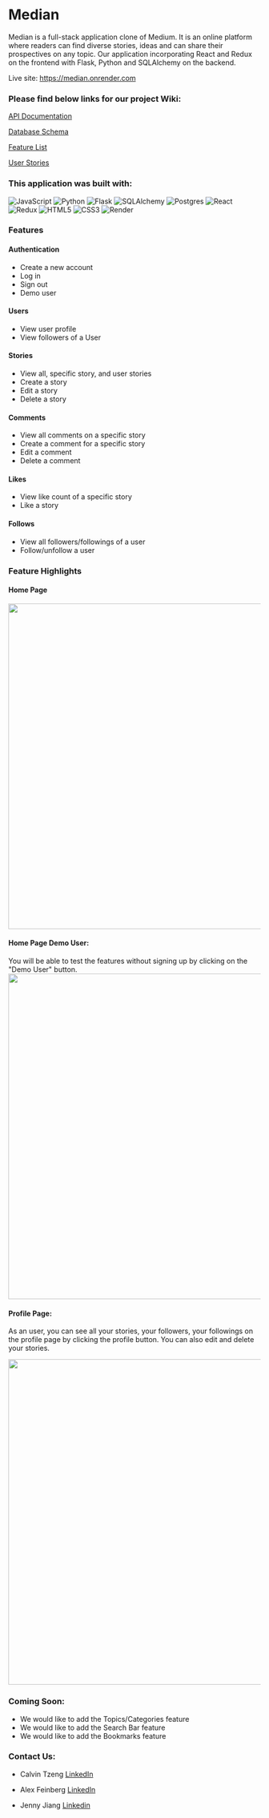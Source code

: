 # **Median**

Median is a full-stack application clone of Medium. It is an online platform where readers can find diverse stories, ideas and can share their prospectives on any topic. Our application incorporating React and Redux on the frontend with Flask, Python and SQLAlchemy on the backend.

Live site: https://median.onrender.com


### Please find below links for our project Wiki:

[API Documentation](https://github.com/calvintzeng96/w20-python-project/wiki/API-Routes)

[Database Schema](https://github.com/calvintzeng96/w20-python-project/wiki/Database-Schema)

[Feature List](https://github.com/calvintzeng96/w20-python-project/wiki/Feature-List)

[User Stories](https://github.com/calvintzeng96/w20-python-project/wiki/User-Stories)



### **This application was built with:**

![JavaScript](https://img.shields.io/badge/javascript-%23323330.svg?style=for-the-badge&logo=javascript&logoColor=%23F7DF1E)
![Python](https://img.shields.io/badge/python-3670A0?style=for-the-badge&logo=python&logoColor=ffdd54)
![Flask](https://img.shields.io/badge/flask-%23000.svg?style=for-the-badge&logo=flask&logoColor=white)
![SQLAlchemy](https://img.shields.io/badge/-SQLAlchemy-orange?style=for-the-badge)
![Postgres](https://img.shields.io/badge/postgres-%23316192.svg?style=for-the-badge&logo=postgresql&logoColor=white)
![React](https://img.shields.io/badge/react-%2320232a.svg?style=for-the-badge&logo=react&logoColor=%2361DAFB)
![Redux](https://img.shields.io/badge/redux-%23593d88.svg?style=for-the-badge&logo=redux&logoColor=white)
![HTML5](https://img.shields.io/badge/html5-%23E34F26.svg?style=for-the-badge&logo=html5&logoColor=white)
![CSS3](https://img.shields.io/badge/css3-%231572B6.svg?style=for-the-badge&logo=css3&logoColor=white)
![Render](https://img.shields.io/badge/render-%23430098.svg?style=for-the-badge&logo=render&logoColor=white)



### **Features**

#### Authentication
* Create a new account 
* Log in
* Sign out
* Demo user

#### Users
* View user profile
* View followers of a User

#### Stories
* View all, specific story, and user stories 
* Create a story
* Edit a story
* Delete a story

#### Comments
* View all comments on a specific story
* Create a comment for a specific story
* Edit a comment
* Delete a comment

#### Likes
* View like count of a specific story
* Like a story

#### Follows
* View all followers/followings of a user
* Follow/unfollow a user
 

### **Feature Highlights**

#### Home Page

<img width="650" alt="" src="https://user-images.githubusercontent.com/92122927/202573752-d407d9b0-5473-43e5-b190-c238bf09a6b2.png">

#### Home Page Demo User:

You will be able to test the features without signing up by clicking on the "Demo User" button.
<img width="650" alt="" src="https://user-images.githubusercontent.com/92122927/202577152-523e397d-9516-4807-a431-7fe76f6f0f40.png">

#### Profile Page:
As an user, you can see all your stories, your followers, your followings on the profile page by clicking the profile button. You can also edit and delete your stories.

<img width="650" alt="" src="https://user-images.githubusercontent.com/92122927/202583167-484437eb-f897-4264-a74f-54f3545e5f99.png">


### **Coming Soon**:
* We would like to add the Topics/Categories feature
* We would like to add the Search Bar feature
* We would like to add the Bookmarks feature


### **Contact Us**: 

* Calvin Tzeng
[LinkedIn](https://www.linkedin.com/in/calvintzengviolins)

* Alex Feinberg
[LinkedIn](https://www.linkedin.com/in/alex-feinberg)

* Jenny Jiang
[Linkedin](https://www.linkedin.com/in/jenny-jiang-81033b48)